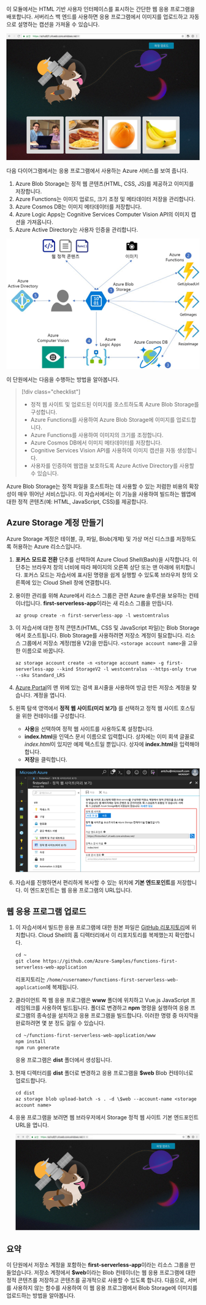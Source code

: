 이 모듈에서는 HTML 기반 사용자 인터페이스를 표시하는 간단한 웹 응용 프로그램을 배포합니다. 서버리스 백 엔드를 사용하면 응용 프로그램에서 이미지를 업로드하고 자동으로 설명하는 캡션을 가져올 수 있습니다.

![웹앱 실행](../media/0-app-screenshot-finished.png)

다음 다이어그램에서는 응용 프로그램에서 사용하는 Azure 서비스를 보여 줍니다.

1. Azure Blob Storage는 정적 웹 콘텐츠(HTML, CSS, JS)를 제공하고 이미지를 저장합니다.
2. Azure Functions는 이미지 업로드, 크기 조정 및 메타데이터 저장을 관리합니다.
3. Azure Cosmos DB는 이미지 메타데이터를 저장합니다.
4. Azure Logic Apps는 Cognitive Services Computer Vision API의 이미지 캡션을 가져옵니다.
5. Azure Active Directory는 사용자 인증을 관리합니다.

![솔루션 아키텍처 다이어그램](../media/0-architecture.jpg)

이 단원에서는 다음을 수행하는 방법을 알아봅니다.
> [!div class="checklist"]
> * 정적 웹 사이트 및 업로드된 이미지를 호스트하도록 Azure Blob Storage를 구성합니다.
> * Azure Functions를 사용하여 Azure Blob Storage에 이미지를 업로드합니다.
> * Azure Functions를 사용하여 이미지의 크기를 조정합니다.
> * Azure Cosmos DB에서 이미지 메타데이터를 저장합니다.
> * Cognitive Services Vision API를 사용하여 이미지 캡션을 자동 생성합니다.
> * 사용자를 인증하여 웹앱을 보호하도록 Azure Active Directory를 사용할 수 있습니다.

Azure Blob Storage는 정적 파일을 호스트하는 데 사용할 수 있는 저렴한 비용의 확장성이 매우 뛰어난 서비스입니다. 이 자습서에서는 이 기능을 사용하여 빌드하는 웹앱에 대한 정적 콘텐츠(예: HTML, JavaScript, CSS)를 제공합니다.

## <a name="create-an-azure-storage-account"></a>Azure Storage 계정 만들기

Azure Storage 계정은 테이블, 큐, 파일, Blob(개체) 및 가상 머신 디스크를 저장하도록 허용하는 Azure 리소스입니다.

1. **포커스 모드로 전환** 단추를 선택하여 Azure Cloud Shell(Bash)을 시작합니다. 이 단추는 브라우저 창의 너비에 따라 페이지의 오른쪽 상단 또는 맨 아래에 위치합니다. 포커스 모드는 자습서에 표시된 명령을 쉽게 실행할 수 있도록 브라우저 창의 오른쪽에 있는 Cloud Shell 창에 연결합니다.

1. 용이한 관리를 위해 Azure에서 리소스 그룹은 관련 Azure 솔루션을 보유하는 컨테이너입니다. **first-serverless-app**이라는 새 리소스 그룹을 만듭니다.

    ```azurecli
    az group create -n first-serverless-app -l westcentralus
    ```

1. 이 자습서에 대한 정적 콘텐츠(HTML, CSS 및 JavaScript 파일)는 Blob Storage에서 호스트됩니다. Blob Storage를 사용하려면 저장소 계정이 필요합니다. 리소스 그룹에서 저장소 계정(범용 V2)을 만듭니다. `<storage account name>`을 고유한 이름으로 바꿉니다.

    ```azurecli
    az storage account create -n <storage account name> -g first-serverless-app --kind StorageV2 -l westcentralus --https-only true --sku Standard_LRS
    ```
    
1. [Azure Portal](https://portal.azure.com)의 맨 위에 있는 검색 표시줄을 사용하여 방금 만든 저장소 계정을 찾습니다. 계정을 엽니다.

1. 왼쪽 탐색 영역에서 **정적 웹 사이트(미리 보기)** 를 선택하고 정적 웹 사이트 호스팅을 위한 컨테이너를 구성합니다.
    - **사용**을 선택하여 정적 웹 사이트를 사용하도록 설정합니다.
    - **index.html**을 인덱스 문서 이름으로 입력합니다. 상자에는 이미 회색 글꼴로 *index.html*이 있지만 예제 텍스트일 뿐입니다. 상자에 **index.html**을 입력해야 합니다.
    - **저장**을 클릭합니다.
    
    ![정적 웹 사이트 설정 입력](../media/1-storage-static-website.png)

1. 자습서를 진행하면서 편리하게 복사할 수 있는 위치에 **기본 엔드포인트**를 저장합니다. 이 엔드포인트는 웹 응용 프로그램의 URL입니다.

## <a name="upload-the-web-application"></a>웹 응용 프로그램 업로드

1. 이 자습서에서 빌드한 응용 프로그램에 대한 원본 파일은 [GitHub 리포지토리](https://github.com/Azure-Samples/functions-first-serverless-web-application)에 위치합니다. Cloud Shell의 홈 디렉터리에서 이 리포지토리를 복제했는지 확인합니다.

    ```azurecli
    cd ~
    git clone https://github.com/Azure-Samples/functions-first-serverless-web-application
    ```

    리포지토리는 `/home/<username>/functions-first-serverless-web-application`에 복제됩니다.

1. 클라이언트 쪽 웹 응용 프로그램은 **www** 폴더에 위치하고 Vue.js JavaScript 프레임워크를 사용하여 빌드됩니다. 폴더로 변경하고 **npm** 명령을 실행하여 응용 프로그램의 종속성을 설치하고 응용 프로그램을 빌드합니다. 이러한 명령 중 마지막을 완료하려면 몇 분 정도 걸릴 수 있습니다.

    ```azurecli
    cd ~/functions-first-serverless-web-application/www
    npm install
    npm run generate
    ```

    응용 프로그램은 **dist** 폴더에서 생성됩니다.

1. 현재 디렉터리를 **dist** 폴더로 변경하고 응용 프로그램을 **$web** Blob 컨테이너로 업로드합니다.

    ```azurecli
    cd dist
    az storage blob upload-batch -s . -d \$web --account-name <storage account name>
    ```

1. 응용 프로그램을 보려면 웹 브라우저에서 Storage 정적 웹 사이트 기본 엔드포인트 URL을 엽니다.

    ![첫 번째 서버를 사용하지 않는 웹앱 홈페이지](../media/1-app-screenshot-new.png)


## <a name="summary"></a>요약

이 단원에서 저장소 계정을 포함하는 **first-serverless-app**이라는 리소스 그룹을 만들었습니다. 저장소 계정에서 **$web**이라는 Blob 컨테이너는 웹 응용 프로그램에 대한 정적 콘텐츠를 저장하고 콘텐츠를 공개적으로 사용할 수 있도록 합니다. 다음으로, 서버를 사용하지 않는 함수를 사용하여 이 웹 응용 프로그램에서 Blob Storage에 이미지를 업로드하는 방법을 알아봅니다.